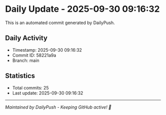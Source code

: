 # Daily Update - 2025-09-30 09:16:32

This is an automated commit generated by DailyPush.

## Daily Activity
- Timestamp: 2025-09-30 09:16:32
- Commit ID: 58221a9a
- Branch: main

## Statistics
- Total commits: 25
- Last update: 2025-09-30 09:16:32

---
*Maintained by DailyPush - Keeping GitHub active! 🚀*
